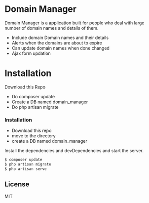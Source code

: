 # Domain Manager


Domain Manager is a application built for people who deal with large number of domain names and details of them.

  - Include domain Domain names and their details
  - Alerts when the domains are about to expire
  - Can update domain names when done changed
  - Ajax form updation
  
# Installation

Download this Repo

- Do composer update
- Create a DB named domain_manager
- Do php artisan migrate


### Installation

- Download this repo
- move to the directory
- create a DB named domain_manager



Install the dependencies and devDependencies and start the server.

```sh
$ composer update
$ php artisan migrate
$ php artisan serve
```

License
----

MIT






